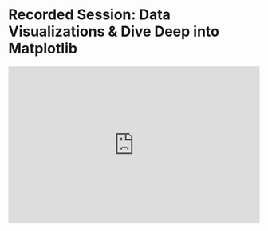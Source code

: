 <h1>Recorded Session: Data Visualizations & Dive Deep into Matplotlib</h1>
<iframe width="100%" height="315" src="https://www.youtube.com/embed/fgysRlKaYbM?list=PLKub218pIBvER9BC5wK6FH8YhmTtsZN2G" title="YouTube video player" frameborder="0" allow="accelerometer; autoplay; clipboard-write; encrypted-media; gyroscope; picture-in-picture" allowfullscreen></iframe>